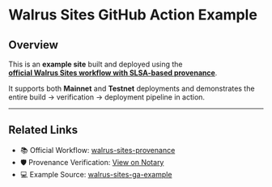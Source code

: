# Walrus Sites GitHub Action Example

## Overview

This is an **example site** built and deployed using the  
**[official Walrus Sites workflow with SLSA-based provenance](https://docs.wal.app/walrus-sites/ci-cd.html)**.  

It supports both **Mainnet** and **Testnet** deployments and demonstrates the  
entire build → verification → deployment pipeline in action.

---

## Related Links

- 📚 Official Workflow: [walrus-sites-provenance](https://github.com/zktx-io/walrus-sites-provenance)  
- 🛡️ Provenance Verification: [View on Notary](https://notary.wal.app/site/workflow)  
- 💻 Example Source: [walrus-sites-ga-example](https://github.com/zktx-io/walrus-sites-ga-example)